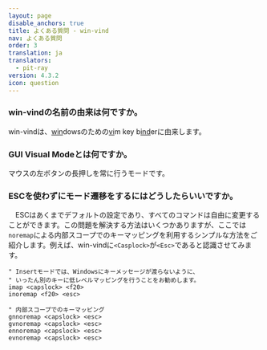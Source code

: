 ```yaml
---
layout: page
disable_anchors: true
title: よくある質問 - win-vind
nav: よくある質問
order: 3
translation: ja
translators:
  - pit-ray
version: 4.3.2
icon: question
---
```


### win-vindの名前の由来は何ですか。
win-vindは、<u>win</u>dowsのための<u>vi</u>m key b<u>ind</u>erに由来します。
<br>

### GUI Visual Modeとは何ですか。
マウスの左ボタンの長押しを常に行うモードです。
<br>

### ESCを使わずにモード遷移をするにはどうしたらいいですか。
　ESCはあくまでデフォルトの設定であり、すべてのコマンドは自由に変更することができます。この問題を解決する方法はいくつかありますが、ここでは`noremap`による内部スコープでのキーマッピングを利用するシンプルな方法をご紹介します。例えば、win-vindに`<Casplock>`が`<Esc>`であると認識させてみます。

```vim
" Insertモードでは、Windowsにキーメッセージが渡らないように、
" いったん別のキーに低レベルマッピングを行うことをお勧めします。
imap <capslock> <f20>
inoremap <f20> <esc>

" 内部スコープでのキーマッピング
gnnoremap <capslock> <esc>
gvnoremap <capslock> <esc>
ennoremap <capslock> <esc>
evnoremap <capslock> <esc>
```
